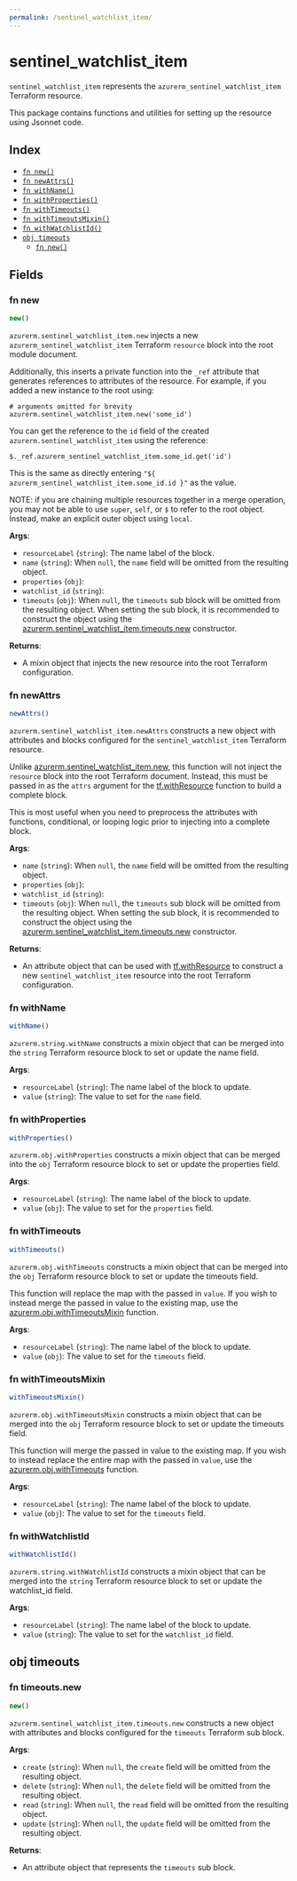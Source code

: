 ```yaml
---
permalink: /sentinel_watchlist_item/
---
```


# sentinel_watchlist_item

`sentinel_watchlist_item` represents the `azurerm_sentinel_watchlist_item` Terraform resource.



This package contains functions and utilities for setting up the resource using Jsonnet code.


## Index

* [`fn new()`](#fn-new)
* [`fn newAttrs()`](#fn-newattrs)
* [`fn withName()`](#fn-withname)
* [`fn withProperties()`](#fn-withproperties)
* [`fn withTimeouts()`](#fn-withtimeouts)
* [`fn withTimeoutsMixin()`](#fn-withtimeoutsmixin)
* [`fn withWatchlistId()`](#fn-withwatchlistid)
* [`obj timeouts`](#obj-timeouts)
  * [`fn new()`](#fn-timeoutsnew)

## Fields

### fn new

```ts
new()
```


`azurerm.sentinel_watchlist_item.new` injects a new `azurerm_sentinel_watchlist_item` Terraform `resource`
block into the root module document.

Additionally, this inserts a private function into the `_ref` attribute that generates references to attributes of the
resource. For example, if you added a new instance to the root using:

    # arguments omitted for brevity
    azurerm.sentinel_watchlist_item.new('some_id')

You can get the reference to the `id` field of the created `azurerm.sentinel_watchlist_item` using the reference:

    $._ref.azurerm_sentinel_watchlist_item.some_id.get('id')

This is the same as directly entering `"${ azurerm_sentinel_watchlist_item.some_id.id }"` as the value.

NOTE: if you are chaining multiple resources together in a merge operation, you may not be able to use `super`, `self`,
or `$` to refer to the root object. Instead, make an explicit outer object using `local`.

**Args**:
  - `resourceLabel` (`string`): The name label of the block.
  - `name` (`string`):  When `null`, the `name` field will be omitted from the resulting object.
  - `properties` (`obj`): 
  - `watchlist_id` (`string`): 
  - `timeouts` (`obj`):  When `null`, the `timeouts` sub block will be omitted from the resulting object. When setting the sub block, it is recommended to construct the object using the [azurerm.sentinel_watchlist_item.timeouts.new](#fn-sentinel_watchlist_itemtimeoutsnew) constructor.

**Returns**:
- A mixin object that injects the new resource into the root Terraform configuration.


### fn newAttrs

```ts
newAttrs()
```


`azurerm.sentinel_watchlist_item.newAttrs` constructs a new object with attributes and blocks configured for the `sentinel_watchlist_item`
Terraform resource.

Unlike [azurerm.sentinel_watchlist_item.new](#fn-sentinel_watchlist_itemnew), this function will not inject the `resource`
block into the root Terraform document. Instead, this must be passed in as the `attrs` argument for the
[tf.withResource](https://github.com/tf-libsonnet/core/tree/main/docs#fn-withresource) function to build a complete block.

This is most useful when you need to preprocess the attributes with functions, conditional, or looping logic prior to
injecting into a complete block.

**Args**:
  - `name` (`string`):  When `null`, the `name` field will be omitted from the resulting object.
  - `properties` (`obj`): 
  - `watchlist_id` (`string`): 
  - `timeouts` (`obj`):  When `null`, the `timeouts` sub block will be omitted from the resulting object. When setting the sub block, it is recommended to construct the object using the [azurerm.sentinel_watchlist_item.timeouts.new](#fn-sentinel_watchlist_itemtimeoutsnew) constructor.

**Returns**:
  - An attribute object that can be used with [tf.withResource](https://github.com/tf-libsonnet/core/tree/main/docs#fn-withresource) to construct a new `sentinel_watchlist_item` resource into the root Terraform configuration.


### fn withName

```ts
withName()
```

`azurerm.string.withName` constructs a mixin object that can be merged into the `string`
Terraform resource block to set or update the name field.



**Args**:
  - `resourceLabel` (`string`): The name label of the block to update.
  - `value` (`string`): The value to set for the `name` field.


### fn withProperties

```ts
withProperties()
```

`azurerm.obj.withProperties` constructs a mixin object that can be merged into the `obj`
Terraform resource block to set or update the properties field.



**Args**:
  - `resourceLabel` (`string`): The name label of the block to update.
  - `value` (`obj`): The value to set for the `properties` field.


### fn withTimeouts

```ts
withTimeouts()
```

`azurerm.obj.withTimeouts` constructs a mixin object that can be merged into the `obj`
Terraform resource block to set or update the timeouts field.

This function will replace the map with the passed in `value`. If you wish to instead merge the
passed in value to the existing map, use the [azurerm.obj.withTimeoutsMixin](TODO) function.

**Args**:
  - `resourceLabel` (`string`): The name label of the block to update.
  - `value` (`obj`): The value to set for the `timeouts` field.


### fn withTimeoutsMixin

```ts
withTimeoutsMixin()
```

`azurerm.obj.withTimeoutsMixin` constructs a mixin object that can be merged into the `obj`
Terraform resource block to set or update the timeouts field.

This function will merge the passed in value to the existing map. If you wish
to instead replace the entire map with the passed in `value`, use the [azurerm.obj.withTimeouts](TODO)
function.


**Args**:
  - `resourceLabel` (`string`): The name label of the block to update.
  - `value` (`obj`): The value to set for the `timeouts` field.


### fn withWatchlistId

```ts
withWatchlistId()
```

`azurerm.string.withWatchlistId` constructs a mixin object that can be merged into the `string`
Terraform resource block to set or update the watchlist_id field.



**Args**:
  - `resourceLabel` (`string`): The name label of the block to update.
  - `value` (`string`): The value to set for the `watchlist_id` field.


## obj timeouts



### fn timeouts.new

```ts
new()
```


`azurerm.sentinel_watchlist_item.timeouts.new` constructs a new object with attributes and blocks configured for the `timeouts`
Terraform sub block.



**Args**:
  - `create` (`string`):  When `null`, the `create` field will be omitted from the resulting object.
  - `delete` (`string`):  When `null`, the `delete` field will be omitted from the resulting object.
  - `read` (`string`):  When `null`, the `read` field will be omitted from the resulting object.
  - `update` (`string`):  When `null`, the `update` field will be omitted from the resulting object.

**Returns**:
  - An attribute object that represents the `timeouts` sub block.
